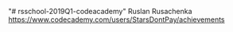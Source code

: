 "# rsschool-2019Q1-codeacademy" 
Ruslan Rusachenka
https://www.codecademy.com/users/StarsDontPay/achievements
